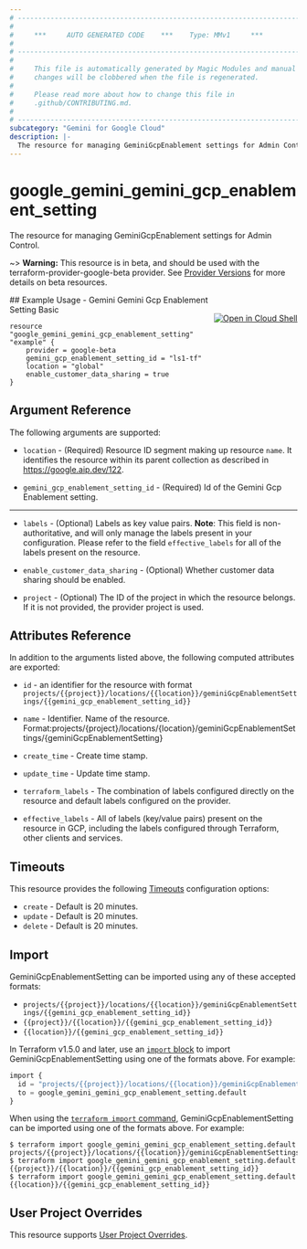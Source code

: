 ```yaml
---
# ----------------------------------------------------------------------------
#
#     ***     AUTO GENERATED CODE    ***    Type: MMv1     ***
#
# ----------------------------------------------------------------------------
#
#     This file is automatically generated by Magic Modules and manual
#     changes will be clobbered when the file is regenerated.
#
#     Please read more about how to change this file in
#     .github/CONTRIBUTING.md.
#
# ----------------------------------------------------------------------------
subcategory: "Gemini for Google Cloud"
description: |-
  The resource for managing GeminiGcpEnablement settings for Admin Control.
---
```


# google_gemini_gemini_gcp_enablement_setting

The resource for managing GeminiGcpEnablement settings for Admin Control.

~> **Warning:** This resource is in beta, and should be used with the terraform-provider-google-beta provider.
See [Provider Versions](https://terraform.io/docs/providers/google/guides/provider_versions.html) for more details on beta resources.


<div class = "oics-button" style="float: right; margin: 0 0 -15px">
  <a href="https://console.cloud.google.com/cloudshell/open?cloudshell_git_repo=https%3A%2F%2Fgithub.com%2Fterraform-google-modules%2Fdocs-examples.git&cloudshell_image=gcr.io%2Fcloudshell-images%2Fcloudshell%3Alatest&cloudshell_print=.%2Fmotd&cloudshell_tutorial=.%2Ftutorial.md&cloudshell_working_dir=gemini_gemini_gcp_enablement_setting_basic&open_in_editor=main.tf" target="_blank">
    <img alt="Open in Cloud Shell" src="//gstatic.com/cloudssh/images/open-btn.svg" style="max-height: 44px; margin: 32px auto; max-width: 100%;">
  </a>
</div>
## Example Usage - Gemini Gemini Gcp Enablement Setting Basic


```hcl
resource "google_gemini_gemini_gcp_enablement_setting" "example" {
    provider = google-beta
    gemini_gcp_enablement_setting_id = "ls1-tf"
    location = "global"
    enable_customer_data_sharing = true
}
```

## Argument Reference

The following arguments are supported:


* `location` -
  (Required)
  Resource ID segment making up resource `name`. It identifies the resource within its parent collection as described in https://google.aip.dev/122.

* `gemini_gcp_enablement_setting_id` -
  (Required)
  Id of the Gemini Gcp Enablement setting.


- - -


* `labels` -
  (Optional)
  Labels as key value pairs.
  **Note**: This field is non-authoritative, and will only manage the labels present in your configuration.
  Please refer to the field `effective_labels` for all of the labels present on the resource.

* `enable_customer_data_sharing` -
  (Optional)
  Whether customer data sharing should be enabled.

* `project` - (Optional) The ID of the project in which the resource belongs.
    If it is not provided, the provider project is used.


## Attributes Reference

In addition to the arguments listed above, the following computed attributes are exported:

* `id` - an identifier for the resource with format `projects/{{project}}/locations/{{location}}/geminiGcpEnablementSettings/{{gemini_gcp_enablement_setting_id}}`

* `name` -
  Identifier. Name of the resource.
  Format:projects/{project}/locations/{location}/geminiGcpEnablementSettings/{geminiGcpEnablementSetting}

* `create_time` -
  Create time stamp.

* `update_time` -
  Update time stamp.

* `terraform_labels` -
  The combination of labels configured directly on the resource
   and default labels configured on the provider.

* `effective_labels` -
  All of labels (key/value pairs) present on the resource in GCP, including the labels configured through Terraform, other clients and services.


## Timeouts

This resource provides the following
[Timeouts](https://developer.hashicorp.com/terraform/plugin/sdkv2/resources/retries-and-customizable-timeouts) configuration options:

- `create` - Default is 20 minutes.
- `update` - Default is 20 minutes.
- `delete` - Default is 20 minutes.

## Import


GeminiGcpEnablementSetting can be imported using any of these accepted formats:

* `projects/{{project}}/locations/{{location}}/geminiGcpEnablementSettings/{{gemini_gcp_enablement_setting_id}}`
* `{{project}}/{{location}}/{{gemini_gcp_enablement_setting_id}}`
* `{{location}}/{{gemini_gcp_enablement_setting_id}}`


In Terraform v1.5.0 and later, use an [`import` block](https://developer.hashicorp.com/terraform/language/import) to import GeminiGcpEnablementSetting using one of the formats above. For example:

```tf
import {
  id = "projects/{{project}}/locations/{{location}}/geminiGcpEnablementSettings/{{gemini_gcp_enablement_setting_id}}"
  to = google_gemini_gemini_gcp_enablement_setting.default
}
```

When using the [`terraform import` command](https://developer.hashicorp.com/terraform/cli/commands/import), GeminiGcpEnablementSetting can be imported using one of the formats above. For example:

```
$ terraform import google_gemini_gemini_gcp_enablement_setting.default projects/{{project}}/locations/{{location}}/geminiGcpEnablementSettings/{{gemini_gcp_enablement_setting_id}}
$ terraform import google_gemini_gemini_gcp_enablement_setting.default {{project}}/{{location}}/{{gemini_gcp_enablement_setting_id}}
$ terraform import google_gemini_gemini_gcp_enablement_setting.default {{location}}/{{gemini_gcp_enablement_setting_id}}
```

## User Project Overrides

This resource supports [User Project Overrides](https://registry.terraform.io/providers/hashicorp/google/latest/docs/guides/provider_reference#user_project_override).
